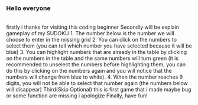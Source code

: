 <h3> Hello everyone </h3></br>
    firstly i thanks for visiting this coding beginner 
    Secondly will be explain gameplay of my SUDOKU
        1. The number below is the number we will choose to enter in the missing grid
        2. You can click on the numbers to select them (you can tell which number you have selected because it will be blue)
        3. You can highlight numbers that are already in the table by clicking on the numbers in the table and the same numbers will turn green (it is recommended to unselect the numbers before highlighting them, you can do this by clicking on the numbers again and you will notice that the numbers will change from blue to white).
        4. When the number reaches 9 digits, you will not be able to select that number again (the numbers below will disappear)
    Third(Skip Optional) this is first game that i made maybe bug or some function are missing i apologize
Finally, have fun!
